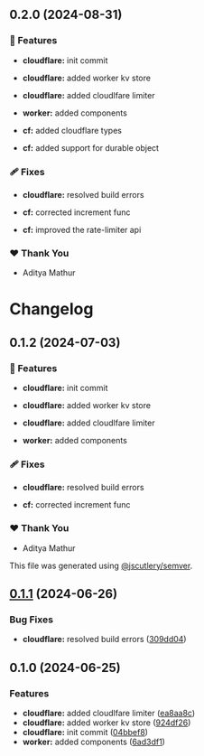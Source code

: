 ## 0.2.0 (2024-08-31)


### 🚀 Features

- **cloudflare:** init commit

- **cloudflare:** added worker kv store

- **cloudflare:** added cloudlfare limiter

- **worker:** added components

- **cf:** added cloudflare types

- **cf:** added support for durable object


### 🩹 Fixes

- **cloudflare:** resolved build errors

- **cf:** corrected increment func

- **cf:** improved the rate-limiter api


### ❤️  Thank You

- Aditya Mathur

# Changelog

## 0.1.2 (2024-07-03)

### 🚀 Features

- **cloudflare:** init commit

- **cloudflare:** added worker kv store

- **cloudflare:** added cloudlfare limiter

- **worker:** added components

### 🩹 Fixes

- **cloudflare:** resolved build errors

- **cf:** corrected increment func

### ❤️ Thank You

- Aditya Mathur

This file was generated using [@jscutlery/semver](https://github.com/jscutlery/semver).

## [0.1.1](https://github.com/rhinobase/hono-rate-limiter/compare/cloudflare-0.1.0...cloudflare-0.1.1) (2024-06-26)

### Bug Fixes

- **cloudflare:** resolved build errors ([309dd04](https://github.com/rhinobase/hono-rate-limiter/commit/309dd049a574f6fa8c7f49c09b5ae99f6bbbe067))

## 0.1.0 (2024-06-25)

### Features

- **cloudflare:** added cloudlfare limiter ([ea8aa8c](https://github.com/rhinobase/hono-rate-limiter/commit/ea8aa8c842b81b3dd75241b5963ac822be69d7d1))
- **cloudflare:** added worker kv store ([924df26](https://github.com/rhinobase/hono-rate-limiter/commit/924df2690c37dd0e3224e7afed9ad2a6813a3a18))
- **cloudflare:** init commit ([04bbef8](https://github.com/rhinobase/hono-rate-limiter/commit/04bbef85d24f2f5d17efb707c194078f5afe3c32))
- **worker:** added components ([6ad3df1](https://github.com/rhinobase/hono-rate-limiter/commit/6ad3df17e97a6de59e4641dcef06f0af49af5fd7))
